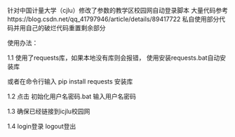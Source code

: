 针对中国计量大学（cjlu）修改了参数的教学区校园网自动登录脚本
大量代码参考https://blog.csdn.net/qq_41797946/article/details/89417722
私自使用部分代码并用自己的破烂代码重置剩余部分


使用办法：



1.1
使用了requests库，如果本地没有库则会报错，
使用安装requests.bat自动安装库



或者在命令行输入
pip install requests
安装库

1.2
点击
初始化用户名密码.bat
输入用户名密码

1.3
确保已经链接到icjlu校园网


1.4
login登录
logout登出
